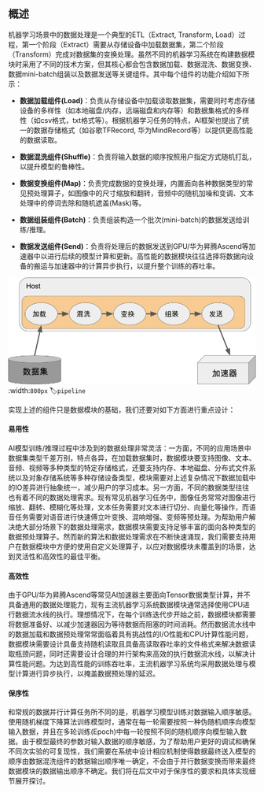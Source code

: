 ## 概述

机器学习场景中的数据处理是一个典型的ETL（Extract, Transform,
Load）过程，第一个阶段（Extract）需要从存储设备中加载数据集，第二个阶段（Transform）完成对数据集的变换处理。虽然不同的机器学习系统在构建数据模块时采用了不同的技术方案，但其核心都会包含数据加载、数据混洗、数据变换、数据mini-batch组装以及数据发送等关键组件。其中每个组件的功能介绍如下所示：

-   **数据加载组件(Load)**：负责从存储设备中加载读取数据集，需要同时考虑存储设备的多样性（如本地磁盘/内存，远端磁盘和内存等）和数据集格式的多样性（如csv格式，txt格式等）。根据机器学习任务的特点，AI框架也提出了统一的数据存储格式（如谷歌TFRecord,
    华为MindRecord等）以提供更高性能的数据读取。

-   **数据混洗组件(Shuffle)**：负责将输入数据的顺序按照用户指定方式随机打乱，以提升模型的鲁棒性。

-   **数据变换组件(Map)**：负责完成数据的变换处理，内置面向各种数据类型的常见预处理算子，如图像中的尺寸缩放和翻转，音频中的随机加噪和变调、文本处理中的停词去除和随机遮盖(Mask)等。

-   **数据组装组件(Batch)**：负责组装构造一个批次(mini-batch)的数据发送给训练/推理。

-   **数据发送组件(Send)**：负责将处理后的数据发送到GPU/华为昇腾Ascend等加速器中以进行后续的模型计算和更新。高性能的数据模块往往选择将数据向设备的搬运与加速器中的计算异步执行，以提升整个训练的吞吐率。

![数据模块的核心组件](../img/ch07/7.1/pipeline.png)
:width:`800px`
:label:`pipeline`

实现上述的组件只是数据模块的基础，我们还要对如下方面进行重点设计：

#### 易用性

AI模型训练/推理过程中涉及到的数据处理非常灵活：一方面，不同的应用场景中数据集类型千差万别，特点各异，在加载数据集时，数据模块要支持图像、文本、音频、视频等多种类型的特定存储格式，还要支持内存、本地磁盘、分布式文件系统以及对象存储系统等多种存储设备类型，模块需要对上述复杂情况下数据加载中的IO差异进行抽象统一，减少用户的学习成本。另一方面，不同的数据类型往往也有着不同的数据处理需求。现有常见机器学习任务中，图像任务常常对图像进行缩放、翻转、模糊化等处理，文本任务需要对文本进行切分、向量化等操作，而语音任务需要对语音进行快速傅立叶变换、混响增强、变频等预处理。为帮助用户解决绝大部分场景下的数据处理需求，数据模块需要支持足够丰富的面向各种类型的数据预处理算子。然而新的算法和数据处理需求在不断快速涌现，我们需要支持用户在数据模块中方便的使用自定义处理算子，以应对数据模块未覆盖到的场景，达到灵活性和高效性的最佳平衡。

#### 高效性

由于GPU/华为昇腾Ascend等常见AI加速器主要面向Tensor数据类型计算，并不具备通用的数据处理能力，现有主流机器学习系统数据模块通常选择使用CPU进行数据流水线的执行。理想情况下，在每个训练迭代步开始之前，数据模块都需要将数据准备好、以减少加速器因为等待数据而阻塞的时间消耗。然而数据流水线中的数据加载和数据预处理常常面临着具有挑战性的I/O性能和CPU计算性能问题，数据模块需要设计具备支持随机读取且具备高读取吞吐率的文件格式来解决数据读取瓶颈问题，同时还需要设计合理的并行架构来高效的执行数据流水线，以解决计算性能问题。为达到高性能的训练吞吐率，主流机器学习系统均采用数据处理与模型计算进行异步执行，以掩盖数据预处理的延迟。

#### 保序性

和常规的数据并行计算任务所不同的是，机器学习模型训练对数据输入顺序敏感。使用随机梯度下降算法训练模型时，通常在每一轮需要按照一种伪随机顺序向模型输入数据，并且在多轮训练(Epoch)中每一轮按照不同的随机顺序向模型输入数据。由于模型最终的参数对输入数据的顺序敏感，为了帮助用户更好的调试和确保不同次实验的可复现性，我们需要在系统中设计相应机制使得数据最终送入模型的顺序由数据混洗组件的数据输出顺序唯一确定，不会由于并行数据变换而带来最终数据模块的数据输出顺序不确定。我们将在后文中对于保序性的要求和具体实现细节展开探讨。

